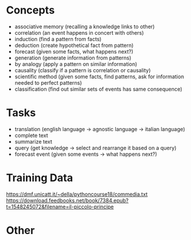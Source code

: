 # Concepts

- associative memory (recalling a knowledge links to other)
- correlation (an event happens in concert with others)
- induction (find a pattern from facts)
- deduction (create hypothetical fact from pattern)
- forecast (given some facts, what happens next?)
- generation (generate information from patterns)
- by analogy (apply a pattern on similar information)
- causality (classify if a pattern is correlation or causality)
- scientific method (given some facts, find patterns, ask for information needed to perfect patterns)
- classification (find out similar sets of events has same consequence)

# Tasks

- translation (english language -> agnostic language -> italian language)
- complete text
- summarize text
- query (get knowledge -> select and rearrange it based on a query)
- forecast event (given some events -> what happens next?)

# Training Data

https://dmf.unicatt.it/~della/pythoncourse18/commedia.txt
https://download.feedbooks.net/book/7384.epub?t=1548245072&filename=il-piccolo-principe

# Other
